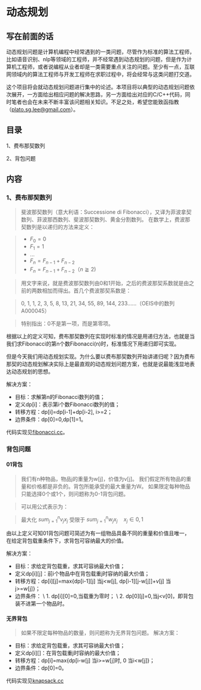 # 动态规划

## 写在前面的话
   动态规划问题是计算机编程中经常遇到的一类问题，尽管作为标准的算法工程师，比如语音识别、nlp等领域的工程师，并不经常遇到动态规划的问题，但是作为计算机工程师，或者说编程从业者却是一类需要重点关注的问题。至少有一点，互联网领域内的算法工程师与开发工程师在求职过程中，将会经常与这类问题打交道。
   
   这个项目将会就动态规划问题进行集中的论述。本项目将以典型的动态规划问题依次展开，一方面给出相应问题的解决思路，另一方面给出对应的C/C++代码，同时笔者也会在未来不断丰富该问题相关知识。不足之处，希望您能致函指教（plato.sg.lee@gmail.com）。
   
## 目录
  1、费布那契数列
  
  2、背包问题

## 内容
### 1、费布那契数列
>斐波那契数列（意大利语：Successione di Fibonacci），又译为菲波拿契数列、菲波那西数列、斐波那契数列、黄金分割数列。
>在数学上，费波那契数列是以递归的方法来定义：

> * $F_0=0$ 
> * $F_1=1$
> * ...
> * $F_n=F_{n-1}+F_{n-2}$
> * $F_{n}=F_{n-1}+F_{n-2}（n≧2)$ 

>用文字来说，就是费波那契数列由0和1开始，之后的费波那契系数就是由之前的两数相加而得出。首几个费波那契系数是：

>0, 1, 1, 2, 3, 5, 8, 13, 21, 34, 55, 89, 144, 233……（OEIS中的数列A000045）

>特别指出：0不是第一项，而是第零项。

根据以上的定义可知，费布那契数列在实现时标准的情况是用递归方法，也就是当我们求Fibonacci的第n个数Fibonacci(n)时，标准情况下用递归即可实现。

但是今天我们用动态规划实现。为什么要以费布那契数列开始讲递归呢？因为费布那契的动态规划解决实际上是最直观的动态规划问题方案，也就是说最能浅显地表达动态规划的思想。

解决方案：
* 目标：求解第n的Fibonacci数列的值；
* 定义dp[i]：表示第i个数Fibonacci数列的值；
* 转移方程：dp[i]=dp[i-1]+dp[i-2], i>=2；
* 边界条件：dp[0]=0,dp[1]=1。

代码实现见[fibonacci.cc](https://github.com/alphaplato/Cplusplus/blob/master/DynamicProgram/fibonacci.cc)。

### 背包问题
#### 01背包
>我们有n种物品，物品j的重量为w[j]，价值为v[j]。
>我们假定所有物品的重量和价格都是非负的。背包所能承受的最大重量为W。
>如果限定每种物品只能选择0个或1个，则问题称为0-1背包问题。

>可以用公式表示为：

>最大化 $sum_{j=1}^{n}v_{j}x_{j}$
>受限于 $sum_{j=1}^{n}w_{j}x_{j}\quad x_{j} \in {0,1}$


由以上定义可知01背包问题可简述为有一组物品具备不同的重量和价值且唯一，在给定背包载重条件下，求背包可容纳最大的价值。

解决方案：
* 目标：求给定背包载重，求其可容纳最大价值；
* 定义dp[i][j]：前i个物品中在背包载重j时容纳的最大价值；
* 转移方程：dp[i][j]=max{dp[i-1][j] 当j<w[j], dp[i-1][j-w[j]]+v[j] 当j>=w[j]}；
* 边界条件：
\ 1. dp[i][0]=0,当载重为零时；
\ 2. dp[0][j]=0,当j<v[0]，即背包装不进第一个物品时。

#### 无界背包
>如果不限定每种物品的数量，则问题称为无界背包问题。
解决方案：
* 目标：求给定背包载重，求其可容纳最大价值；
* 定义dp[i][]：在背包载重j时容纳的最大价值；
* 转移方程：dp[i]=max{dp[i-w[j] 当i>=w[j]时, 0 当i<w[j]}；
* 边界条件：dp[0]=0。

代码实现见[knapsack.cc](https://github.com/alphaplato/Cplusplus/blob/master/DynamicProgram/knapsack.cc)

